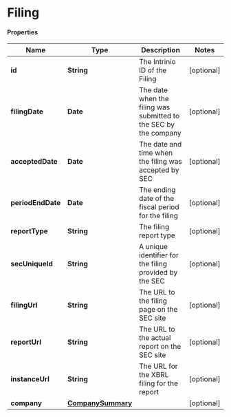 # Filing

#### Properties
Name | Type | Description | Notes
------------ | ------------- | ------------- | -------------
**id** | **String** | The Intrinio ID of the Filing | [optional] 
**filingDate** | **Date** | The date when the filing was submitted to the SEC by the company | [optional] 
**acceptedDate** | **Date** | The date and time when the filing was accepted by SEC | [optional] 
**periodEndDate** | **Date** | The ending date of the fiscal period for the filing | [optional] 
**reportType** | **String** | The filing report type | [optional] 
**secUniqueId** | **String** | A unique identifier for the filing provided by the SEC | [optional] 
**filingUrl** | **String** | The URL to the filing page on the SEC site | [optional] 
**reportUrl** | **String** | The URL to the actual report on the SEC site | [optional] 
**instanceUrl** | **String** | The URL for the XBRL filing for the report | [optional] 
**company** | [**CompanySummary**](CompanySummary.md) |  | [optional] 



